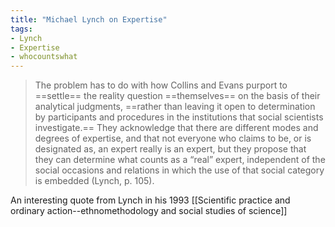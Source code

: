 ```yaml
---
title: "Michael Lynch on Expertise"
tags:
- Lynch
- Expertise
- whocountswhat
---
```


> The problem has to do with how Collins and Evans purport to ==settle== the reality question ==themselves== on the basis of their analytical judgments, ==rather than leaving it open to determination by participants and procedures in the institutions that social scientists investigate.== They acknowledge that there are different modes and degrees of expertise, and that not everyone who claims to be, or is designated as, an expert really is an expert, but they propose that they can determine what counts as a “real” expert, independent of the social occasions and relations in which the use of that social category is embedded (Lynch, p. 105).

An interesting quote from Lynch in his 1993 [[Scientific practice and ordinary action--ethnomethodology and social studies of science]]

